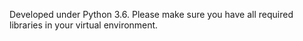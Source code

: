 Developed under Python 3.6. Please make sure you have all required libraries in your virtual environment.
